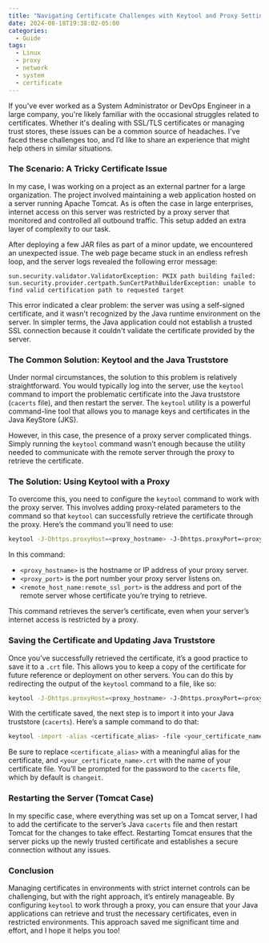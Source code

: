 ```yaml
---
title: "Navigating Certificate Challenges with Keytool and Proxy Settings"
date: 2024-08-18T19:38:02-05:00
categories:
  - Guide
tags:
  - Linux
  - proxy
  - network
  - system
  - certificate
---
```


If you've ever worked as a System Administrator or DevOps Engineer in a large company, you're likely familiar with the occasional struggles related to certificates. Whether it's dealing with SSL/TLS certificates or managing trust stores, these issues can be a common source of headaches. I've faced these challenges too, and I’d like to share an experience that might help others in similar situations.

### The Scenario: A Tricky Certificate Issue

In my case, I was working on a project as an external partner for a large organization. The project involved maintaining a web application hosted on a server running Apache Tomcat. As is often the case in large enterprises, internet access on this server was restricted by a proxy server that monitored and controlled all outbound traffic. This setup added an extra layer of complexity to our task.

After deploying a few JAR files as part of a minor update, we encountered an unexpected issue. The web page became stuck in an endless refresh loop, and the server logs revealed the following error message:

```
sun.security.validator.ValidatorException: PKIX path building failed: 
sun.security.provider.certpath.SunCertPathBuilderException: unable to find valid certification path to requested target
```

This error indicated a clear problem: the server was using a self-signed certificate, and it wasn't recognized by the Java runtime environment on the server. In simpler terms, the Java application could not establish a trusted SSL connection because it couldn't validate the certificate provided by the server.

### The Common Solution: Keytool and the Java Truststore

Under normal circumstances, the solution to this problem is relatively straightforward. You would typically log into the server, use the `keytool` command to import the problematic certificate into the Java truststore (`cacerts` file), and then restart the server. The `keytool` utility is a powerful command-line tool that allows you to manage keys and certificates in the Java KeyStore (JKS).

However, in this case, the presence of a proxy server complicated things. Simply running the `keytool` command wasn’t enough because the utility needed to communicate with the remote server through the proxy to retrieve the certificate.

### The Solution: Using Keytool with a Proxy

To overcome this, you need to configure the `keytool` command to work with the proxy server. This involves adding proxy-related parameters to the command so that `keytool` can successfully retrieve the certificate through the proxy. Here’s the command you’ll need to use:

```bash
keytool -J-Dhttps.proxyHost=<proxy_hostname> -J-Dhttps.proxyPort=<proxy_port> -printcert -rfc -sslserver <remote_host_name:remote_ssl_port>
```

In this command:
- `<proxy_hostname>` is the hostname or IP address of your proxy server.
- `<proxy_port>` is the port number your proxy server listens on.
- `<remote_host_name:remote_ssl_port>` is the address and port of the remote server whose certificate you’re trying to retrieve.

This command retrieves the server’s certificate, even when your server’s internet access is restricted by a proxy.

### Saving the Certificate and Updating Java Truststore

Once you’ve successfully retrieved the certificate, it’s a good practice to save it to a `.crt` file. This allows you to keep a copy of the certificate for future reference or deployment on other servers. You can do this by redirecting the output of the `keytool` command to a file, like so:

```bash
keytool -J-Dhttps.proxyHost=<proxy_hostname> -J-Dhttps.proxyPort=<proxy_port> -printcert -rfc -sslserver <remote_host_name:remote_ssl_port> >> <your_certificate_name>.crt
```

With the certificate saved, the next step is to import it into your Java truststore (`cacerts`). Here’s a sample command to do that:

```bash
keytool -import -alias <certificate_alias> -file <your_certificate_name>.crt -keystore $JAVA_HOME/lib/security/cacerts
```

Be sure to replace `<certificate_alias>` with a meaningful alias for the certificate, and `<your_certificate_name>.crt` with the name of your certificate file. You’ll be prompted for the password to the `cacerts` file, which by default is `changeit`.

### Restarting the Server (Tomcat Case)

In my specific case, where everything was set up on a Tomcat server, I had to add the certificate to the server’s Java `cacerts` file and then restart Tomcat for the changes to take effect. Restarting Tomcat ensures that the server picks up the newly trusted certificate and establishes a secure connection without any issues.

### Conclusion

Managing certificates in environments with strict internet controls can be challenging, but with the right approach, it’s entirely manageable. By configuring `keytool` to work through a proxy, you can ensure that your Java applications can retrieve and trust the necessary certificates, even in restricted environments. This approach saved me significant time and effort, and I hope it helps you too!